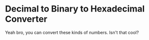 # Decimal to Binary to Hexadecimal Converter

Yeah bro, you can convert these kinds of numbers. Isn't that cool?
